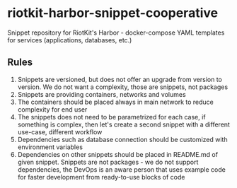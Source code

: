 # riotkit-harbor-snippet-cooperative
Snippet repository for RiotKit's Harbor - docker-compose YAML templates for services (applications, databases, etc.)

## Rules

1. Snippets are versioned, but does not offer an upgrade from version to version. We do not want a complexity, those are snippets, not packages
2. Snippets are providing containers, networks and volumes
3. The containers should be placed always in main network to reduce complexity for end user
4. The snippets does not need to be parametrized for each case, if something is complex, then let's create a second snippet with a different use-case, different workflow
5. Dependencies such as database connection should be customized with environment variables
6. Dependencies on other snippets should be placed in README.md of given snippet. Snippets are not packages - we do not support dependencies, the DevOps is an aware person that uses example code for faster development from ready-to-use blocks of code
